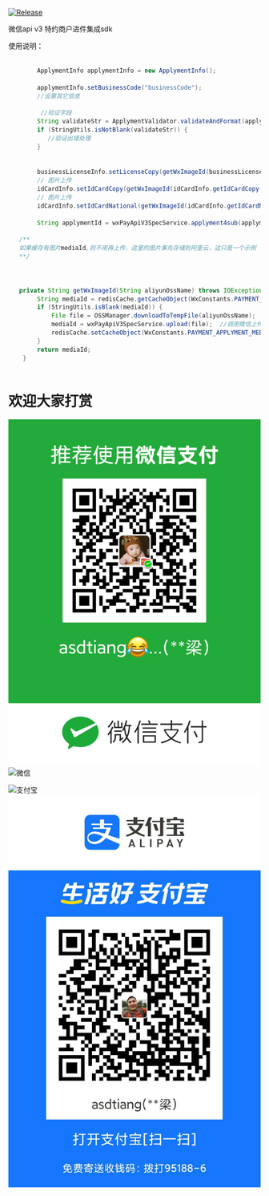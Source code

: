 [![Release](https://jitpack.io/v/User/Repo.svg)](https://jitpack.io/#asdtiang/wx-pay-api-v3-spec-applyment)


微信api v3 特约商户进件集成sdk


使用说明：

```java 

        ApplymentInfo applymentInfo = new ApplymentInfo();

        applymentInfo.setBusinessCode("businessCode");
        //设置其它信息
        
         //验证字段
        String validateStr = ApplymentValidator.validateAndFormat(applymentInfo);
        if (StringUtils.isNotBlank(validateStr)) {
           //验证出错处理
        }
        
        
        businessLicenseInfo.setLicenseCopy(getWxImageId(businessLicenseInfo.getLicenseCopy()));
        // 图片上传
        idCardInfo.setIdCardCopy(getWxImageId(idCardInfo.getIdCardCopy()));
        // 图片上传
        idCardInfo.setIdCardNational(getWxImageId(idCardInfo.getIdCardNational()));

        String applymentId = wxPayApiV3SpecService.applyment4sub(applymentInfo);
        
   /**
   如果缓存有图片mediaId,则不用再上传，这里的图片事先存储到阿里云，这只是一个示例
   **/
   
   
   
   private String getWxImageId(String aliyunOssName) throws IOException {
        String mediaId = redisCache.getCacheObject(WxConstants.PAYMENT_APPLYMENT_MEDIA_REDIS_CACHE_PREFIX + aliyunOssName);
        if (StringUtils.isBlank(mediaId)) {
            File file = OSSManager.downloadToTempFile(aliyunOssName);
            mediaId = wxPayApiV3SpecService.upload(file);  //调用微信上传图片接口
            redisCache.setCacheObject(WxConstants.PAYMENT_APPLYMENT_MEDIA_REDIS_CACHE_PREFIX + aliyunOssName, mediaId);
        }
        return mediaId;
    }
    
```


# 欢迎大家打赏

![微信](https://github.com/asdtiang/wx-pay-api-v3-spec-applyment/raw/master/img/wx.jpg)    
![微信](https://www.asdtiang.org/wp-content/uploads/2020/07/wx.jpg)    

![支付宝](https://www.asdtiang.org/wp-content/uploads/2020/07/al.jpg)   
![支付宝](https://github.com/asdtiang/wx-pay-api-v3-spec-applyment/raw/master/img/al.jpg)        
        
